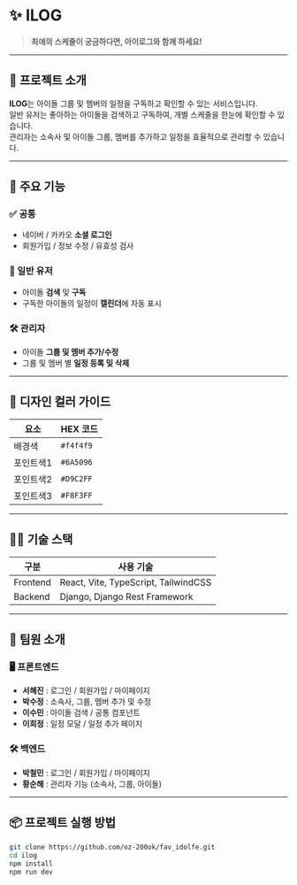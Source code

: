 # ✨ ILOG

> **최애의 스케줄이 궁금하다면, 아이로그와 함께 하세요!**

---

## 📌 프로젝트 소개

**ILOG**는 아이돌 그룹 및 멤버의 일정을 구독하고 확인할 수 있는 서비스입니다.  
일반 유저는 좋아하는 아이돌을 검색하고 구독하여, 개별 스케줄을 한눈에 확인할 수 있습니다.  
관리자는 소속사 및 아이돌 그룹, 멤버를 추가하고 일정을 효율적으로 관리할 수 있습니다.

---

## 🚀 주요 기능

### ✅ 공통
- 네이버 / 카카오 **소셜 로그인**
- 회원가입 / 정보 수정 / 유효성 검사

### 👤 일반 유저
- 아이돌 **검색** 및 **구독**
- 구독한 아이돌의 일정이 **캘린더**에 자동 표시

### 🛠️ 관리자
- 아이돌 **그룹 및 멤버 추가/수정**
- 그룹 및 멤버 별 **일정 등록 및 삭제**

---

## 🎨 디자인 컬러 가이드

| 요소       | HEX 코드  |
|------------|-----------|
| 배경색     | `#f4f4f9` |
| 포인트색1  | `#6A5096` |
| 포인트색2  | `#D9C2FF` |
| 포인트색3  | `#F8F3FF` |

---

## 🧑‍💻 기술 스택

| 구분 | 사용 기술 |
|------|-----------|
| Frontend | React, Vite, TypeScript, TailwindCSS |
| Backend  | Django, Django Rest Framework |

---

## 👥 팀원 소개

### 🖥 프론트엔드
- **서혜진** : 로그인 / 회원가입 / 마이페이지
- **박수정** : 소속사, 그룹, 멤버 추가 및 수정
- **이수민** : 아이돌 검색 / 공통 컴포넌트
- **이희정** : 일정 모달 / 일정 추가 페이지

### 🛠 백엔드
- **박철민** : 로그인 / 회원가입 / 마이페이지
- **황순해** : 관리자 기능 (소속사, 그룹, 아이돌)

---

## 📦 프로젝트 실행 방법

```bash
git clone https://github.com/oz-200ok/fav_idolfe.git
cd ilog
npm install
npm run dev

